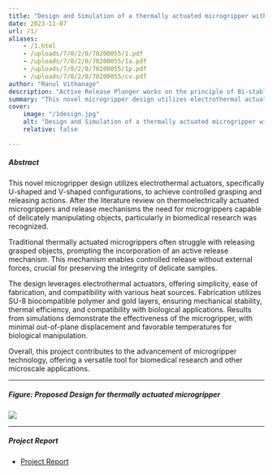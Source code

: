 ```yaml
---
title: "Design and Simulation of a thermally actuated microgripper with an active release mechanism for biological micro-manipulation" 
date: 2023-11-07
url: /1/
aliases: 
    - /1.html
    - /uploads/7/0/2/0/70200055/1.pdf
    - /uploads/7/0/2/0/70200055/1a.pdf
    - /uploads/7/0/2/0/70200055/1p.pdf
    - /uploads/7/0/2/0/70200055/cv.pdf
author: "Ranul Vithanage"
description: "Active Release Plunger works on the principle of Bi-stable Compliant Mechanism, Novel Design featuring both Pseudo bimorph (U-shaped) and Chevron-shaped (V-shaped) actuators" 
summary: "This novel microgripper design utilizes electrothermal actuators, specifically U-shaped and V-shaped configurations, to achieve controlled grasping and releasing actions. Traditional thermally actuated microgrippers often struggle with releasing grasped objects, prompting the incorporation of an active release mechanism. This mechanism enables controlled release without external forces, crucial for preserving the integrity of delicate samples." 
cover:
    image: "/1design.jpg"
    alt: "Design and Simulation of a thermally actuated microgripper with an active release mechanism for biological micro-manipulation"
    relative: false

---
```


##### Abstract

This novel microgripper design utilizes electrothermal actuators, specifically U-shaped and V-shaped configurations, to achieve controlled grasping and releasing actions. After the literature review on thermoelectrically actuated microgrippers and release mechanisms the need for microgrippers capable of delicately manipulating objects, particularly in biomedical research was recognized. 

Traditional thermally actuated microgrippers often struggle with releasing grasped objects, prompting the incorporation of an active release mechanism. This mechanism enables controlled release without external forces, crucial for preserving the integrity of delicate samples.

The design leverages electrothermal actuators, offering simplicity, ease of fabrication, and compatibility with various heat sources. Fabrication utilizes SU-8 biocompatible polymer and gold layers, ensuring mechanical stability, thermal efficiency, and compatibility with biological applications. Results from simulations demonstrate the effectiveness of the microgripper, with minimal out-of-plane displacement and favorable temperatures for biological manipulation.

Overall, this project contributes to the advancement of microgripper technology, offering a versatile tool for biomedical research and other microscale applications.

---

##### Figure: Proposed Design for thermally actuated microgripper

![](/1design.jpg)

---

##### Project Report

+ [Project Report](/1report.pdf)